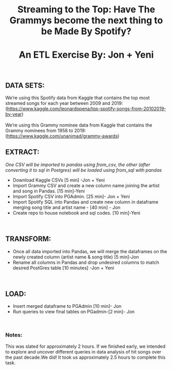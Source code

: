 <div align="center"> 

# Streaming to the Top: Have The Grammys become the next thing to be Made By Spotify? 
# An ETL Exercise By: Jon + Yeni
</div>
<br>

## DATA SETS: 
We’re using this Spotify data from Kaggle that contains the top most streamed songs for each year between 2009 and 2019: <br>
(https://www.kaggle.com/leonardopena/top-spotify-songs-from-20102019-by-year)
<br>
<br>
We’re using this Grammy nominee data from Kaggle that contains the Grammy nominees from 1958 to 2019: <br>
(https://www.kaggle.com/unanimad/grammy-awards)
<br>

## EXTRACT:
*One CSV will be imported to pandas using from_csv, the other (after converting it to sql in Postgres) will be loaded using from_sql with  pandas* 
<br>

* Download Kaggle CSVs [5 min] -Jon + Yeni
* Import Grammy CSV and create a new column name joining the artist and song in  Pandas. [15 min]-Yeni
* Import Spotify CSV into PGAdmin. [25 min]- Jon + Yeni
* Import Spotify SQL into Pandas and create new column in dataframe merging song title and artist name - [40 min] - Jon 
* Create repo to house notebook and sql codes. [10 min]-Yeni
<br>

## TRANSFORM:
* Once all data imported into Pandas, we will merge the dataframes on the newly created column (artist name & song title) [5 min]-Jon
* Rename all columns in Pandas and drop undesired columns to match desired PostGres table  [10 minutes] -Jon + Yeni
<br>

## LOAD:
* Insert merged dataframe to PGAdmin [10 min]- Jon 
* Run queries to view final tables on PGadmin-[2 min]- Jon 
<br>

### Notes:
This was slated for approximately 2 hours. If we finished early, we intended to explore and uncover different queries in data analysis of hit songs over the past decade.We did! It took us approximately 2.5 hours to complete this task.   

